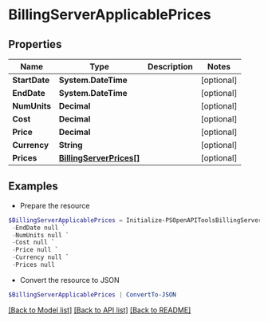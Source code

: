 # BillingServerApplicablePrices
## Properties

Name | Type | Description | Notes
------------ | ------------- | ------------- | -------------
**StartDate** | **System.DateTime** |  | [optional] 
**EndDate** | **System.DateTime** |  | [optional] 
**NumUnits** | **Decimal** |  | [optional] 
**Cost** | **Decimal** |  | [optional] 
**Price** | **Decimal** |  | [optional] 
**Currency** | **String** |  | [optional] 
**Prices** | [**BillingServerPrices[]**](BillingServerPrices.md) |  | [optional] 

## Examples

- Prepare the resource
```powershell
$BillingServerApplicablePrices = Initialize-PSOpenAPIToolsBillingServerApplicablePrices  -StartDate null `
 -EndDate null `
 -NumUnits null `
 -Cost null `
 -Price null `
 -Currency null `
 -Prices null
```

- Convert the resource to JSON
```powershell
$BillingServerApplicablePrices | ConvertTo-JSON
```

[[Back to Model list]](../README.md#documentation-for-models) [[Back to API list]](../README.md#documentation-for-api-endpoints) [[Back to README]](../README.md)

